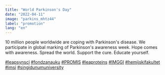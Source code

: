 ```yaml
---
title: "World Parkinson's Day"
date: "2022-04-11"
image: "parkins_mhtz44"
label: "promotion"
lang: "en"
---
```


10 million people worldwide are coping with Parkinson's disease. We participate in global marking of Parkinson's awareness week.
Hope comes with awareness.
Spread the world.
Support the cure.
Educate yourself.

<a href=''>#leapsynsci</a> <a href=''>#fondzanauku</a> <a href=''>#PROMIS</a> <a href=''>#leaproteins</a> <a href=''>#IMGGI</a> <a href=''>#hemijskifakultet</a> <a href=''>#imsi</a> <a href=''>#singidunumuniversity</a>
